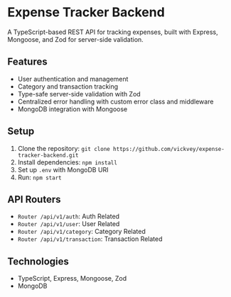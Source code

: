 # Expense Tracker Backend

A TypeScript-based REST API for tracking expenses, built with Express, Mongoose, and Zod for server-side validation.

## Features
- User authentication and management
- Category and transaction tracking
- Type-safe server-side validation with Zod
- Centralized error handling with custom error class and middleware
- MongoDB integration with Mongoose

## Setup
1. Clone the repository: `git clone https://github.com/vickvey/expense-tracker-backend.git`
2. Install dependencies: `npm install`
3. Set up `.env` with MongoDB URI
4. Run: `npm start`

## API Routers
- `Router /api/v1/auth`: Auth Related
- `Router /api/v1/user`: User Related
- `Router /api/v1/category`: Category Related
- `Router /api/v1/transaction`: Transaction Related

## Technologies
- TypeScript, Express, Mongoose, Zod
- MongoDB
